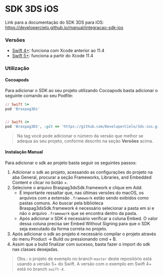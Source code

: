 # SDK 3DS iOS
Link para a documentação do SDK 3DS para iOS: https://developercielo.github.io/manual/integracao-sdk-ios

### Versões

- [Swift 4+](https://github.com/DeveloperCielo/3ds-ios/tree/1.0.11): funciona com Xcode anterior ao 11.4
- [Swift 5+](https://github.com/DeveloperCielo/3ds-ios/tree/1.0.10): funciona a partir do Xcode 11.4

### Utilização

#### Cocoapods

Para adicionar o SDK ao seu projeto utilizando Cocoapods basta adicionar o seguinte comando ao seu Podfile:

```ruby
// Swift 5+
pod 'Braspag3Ds'


// Swift 4+
pod 'Braspag3DS', :git => 'https://github.com/DeveloperCielo/3ds-ios.git', :tag => '1.0.11'
```
> Na tag você pode adicionar o número da versão que melhor se adequa ao seu projeto, conforme descrito na seção **Versões** acima.

#### Instalação Manual

Para adicionar o sdk ao projeto basta seguir os seguintes passos:

1. Adicionar o sdk ao projeto, acessando as configurações do projeto na aba General, procurar a seção Frameworks, Libraries, and Embedded Content e clicar no botão +.
2. Selecione o arquivo Braspag3dsSdk.framework e clique em Add.
      - É importante ressaltar que, nas últimas versões do macOS, os arquivos com a extensão `.framework` estão sendo exibidos como pastas comuns. Ao buscar pela biblioteca Braspag3dsSdk.framework é necessário selecionar a pasta em si e não o arquivo `.framework` que se encontra dentro da pasta.
      - Após adicionar o SDK é necessário verificar a coluna Embed. O valor dessa coluna precisa ser Embed Without Signing para que o SDK seja executado da forma correta no projeto.
3. Após adicionar o sdk ao projeto é necessário compilar o projeto através do menu Product -> Build ou pressionando cmd + B.
4. Assim que a build finalizar com sucesso, basta fazer o import do sdk nas classes desejadas.

> Obs.: o projeto de exemplo no branch `master` deste repositório está usando a versão 5+ do Swift. A versão com o exemplo em Swift 4+ está no branch `swift-4`.
